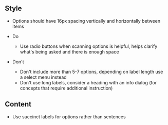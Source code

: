## Style

* Options should have 16px spacing vertically and horizontally between items

* Do
    * Use radio buttons when scanning options is helpful, helps clarify what's being asked and there is enough space

* Don't
    * Don't include more than 5-7 options, depending on label length use a select menu instead
    * Don't use long labels, consider a heading with an info dialog (for concepts that require additional instruction)

## Content
* Use succinct labels for options rather than sentences
